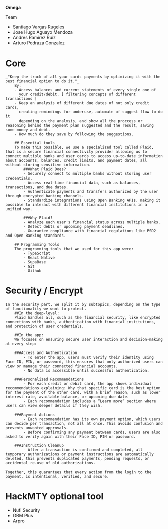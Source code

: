 **Omega**

Team
 - Santiago Vargas Rugeles 
 - Jose Hugo Aguayo Mendoza
 - Andres Ramirez Ruiz
 - Arturo Pedraza Gonzalez 

# Core
    _"Keep the track of all your cards payments by optimizing it with the best financial option to do it."_
        By:
        - Access balances and current statements of every single one of 
          your credit/debit. [ filtering concepts of different transactions ]
        - Keep an analysis of different due dates of not only credit cards,
          creating remindings for underuse, automate of suggest flow to do it 
          depending on the analysis, and show all the proccess or reasoning behind the payment plan suggested and the result, saving some money and debt.
        - How much do they save by following the suggestions.
        
        ## Essential tools
        To make this possible, we use a specialized tool called Plaid, that is a secure financial connectivity provider allowing us to connect multiple banks and user cards to access up-to-date information about accounts, balances, credit limits, and payment dates, all without storing sensitive information. 
            ###What Plaid Does?
            - Securely connect to multiple banks without storing user credentials.  
            - Access real-time financial data, such as balances, transactions, and due dates.  
            - Authenticate payments and transfers authorized by the user through encrypted banking channels.  
            - Standardize integrations using Open Banking APIs, making it possible to interact with different financial institutions in a unified way.

            ###Why Plaid?
            - Analyze each user's financial status across multiple banks.  
            - Detect debts or upcoming payment deadlines.  
            - Guarantee compliance with financial regulations like PSD2 and Open Banking standards.
        
        ## Programming Tools
        The programming tools that we used for this app were:
            - TypeScript
            - React Native
            - SupaBase
            - Git
            - Github
            
                 
# Security / Encrypt
    In the security part, we split it by subtopics, depending on the type of functionality we want to protect.
        ##In the deep-level:
        Plaid handles all, such as the financial security, like encrypted connections with banks, authentication with financial institutions, and protection of user credentials. 
        
        ##In the app:
        We focuses on ensuring secure user interaction and decision-making at every step:
        
        ###Access and Authentication
            - To enter the app, users must verify their identity using Face ID, PIN, or password, this ensures that only authorized users can view or manage their connected financial accounts.  
            - No data is accessible until successful authentication.

        ###Personalized Recommendations
            - For each credit or debit card, the app shows individual recommendations explaining: Why that specific card is the best option for the payment of the other card, with a brief reason, such as lower interest rate, available balance, or upcoming due date.  
            - Each recommendation includes a “Learn more” section where users can view deeper details if they wish.

        ###Payment Actions
            - Each recommendation has its own payment option, which users can decide per transaction, not all at once. This avoids confusion and prevents unwanted approvals.  
            - Before confirming any payment between cards, users are also asked to verify again with their Face ID, PIN or password.

        ###Instruction Cleanup
            - After a transaction is confirmed and completed, all temporary authorizations or payment instructions are automatically deleted, this prevents duplicated payments, pending requests, or accidental re-use of old authorizations.

    Together, this guarantees that every action from the login to the payment, is intentional, verified, and secure.


# HackMTY optional tool 






- Nufi Security
- GBM Plus
- Arpro
    

